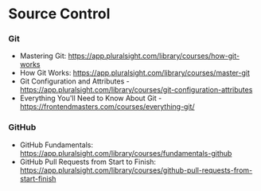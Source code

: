# Source Control

### Git

- Mastering Git: https://app.pluralsight.com/library/courses/how-git-works
- How Git Works: https://app.pluralsight.com/library/courses/master-git
- Git Configuration and Attributes - https://app.pluralsight.com/library/courses/git-configuration-attributes
- Everything You'll Need to Know About Git - https://frontendmasters.com/courses/everything-git/

### GitHub

- GitHub Fundamentals: https://app.pluralsight.com/library/courses/fundamentals-github
- GitHub Pull Requests from Start to Finish: https://app.pluralsight.com/library/courses/github-pull-requests-from-start-finish
